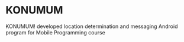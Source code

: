 # KONUMUM
KONUMUM! developed location determination and messaging Android program for Mobile Programming course
